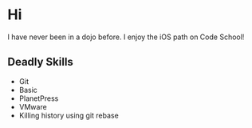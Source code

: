 Hi
==

I have never been in a dojo before. I enjoy the iOS path on Code School!

## Deadly Skills

* Git
* Basic
* PlanetPress
* VMware
* Killing history using git rebase
